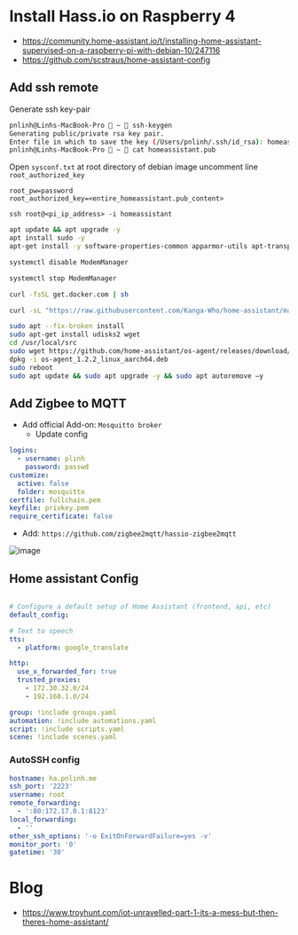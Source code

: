 # Install Hass.io on Raspberry 4
- https://community.home-assistant.io/t/installing-home-assistant-supervised-on-a-raspberry-pi-with-debian-10/247116
- https://github.com/scstraus/home-assistant-config

## Add ssh remote
Generate ssh key-pair
```sh
pnlinh@Linhs-MacBook-Pro  ~  ssh-keygen
Generating public/private rsa key pair.
Enter file in which to save the key (/Users/pnlinh/.ssh/id_rsa): homeassistant
pnlinh@Linhs-MacBook-Pro  ~  cat homeassistant.pub
```
Open `sysconf.txt` at root directory of debian image uncomment line `root_authorized_key`
```
root_pw=password
root_authorized_key=<entire_homeassistant.pub_content>
```
```
ssh root@<pi_ip_address> -i homeassistant
```


```sh
apt update && apt upgrade -y
apt install sudo -y
apt-get install -y software-properties-common apparmor-utils apt-transport-https ca-certificates curl dbus jq network-manager

systemctl disable ModemManager

systemctl stop ModemManager

curl -fsSL get.docker.com | sh

curl -sL "https://raw.githubusercontent.com/Kanga-Who/home-assistant/master/supervised-installer.sh" | bash -s -- -m raspberrypi4

sudo apt --fix-broken install
sudo apt-get install udisks2 wget
cd /usr/local/src
sudo wget https://github.com/home-assistant/os-agent/releases/download/1.2.2/os-agent_1.2.2_linux_aarch64.deb
dpkg -i os-agent_1.2.2_linux_aarch64.deb
sudo reboot
sudo apt update && sudo apt upgrade -y && sudo apt autoremove –y
```



## Add Zigbee to MQTT
- Add official Add-on: `Mosquitto broker`
  - Update config
```yml
logins:
  - username: plinh
    password: passwd
customize:
  active: false
  folder: mosquitto
certfile: fullchain.pem
keyfile: privkey.pem
require_certificate: false

```
- Add: `https://github.com/zigbee2mqtt/hassio-zigbee2mqtt`

![image](https://user-images.githubusercontent.com/11713395/133923949-2de714ec-0beb-45f8-b091-d6c451f719a5.png)

## Home assistant Config
```yml

# Configure a default setup of Home Assistant (frontend, api, etc)
default_config:

# Text to speech
tts:
  - platform: google_translate

http:
  use_x_forwarded_for: true
  trusted_proxies:
    - 172.30.32.0/24
    - 192.168.1.0/24

group: !include groups.yaml
automation: !include automations.yaml
script: !include scripts.yaml
scene: !include scenes.yaml
```
### AutoSSH config
```yml
hostname: ha.pnlinh.me
ssh_port: '2223'
username: root
remote_forwarding:
  - ':80:172.17.0.1:8123'
local_forwarding:
  - ''
other_ssh_options: '-o ExitOnForwardFailure=yes -v'
monitor_port: '0'
gatetime: '30'
```
# Blog
- https://www.troyhunt.com/iot-unravelled-part-1-its-a-mess-but-then-theres-home-assistant/

